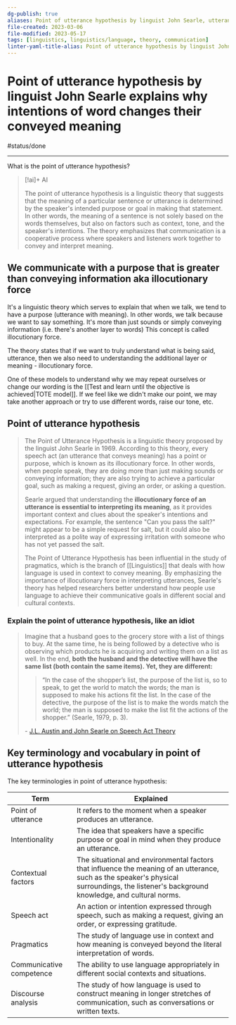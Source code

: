 ```yaml
---
dg-publish: true
aliases: Point of utterance hypothesis by linguist John Searle, utterance with meaning, purpose of communication, talk because we want to say something, locution, meaning behind words, communicate with a purpose, talk because we want to say, making a point, illocutionary force
file-created: 2023-03-06
file-modified: 2023-05-17
tags: [linguistics, linguistics/language, theory, communication]
linter-yaml-title-alias: Point of utterance hypothesis by linguist John Searle
---
```


# Point of utterance hypothesis by linguist John Searle explains why intentions of word changes their conveyed meaning

#status/done

---

What is the point of utterance hypothesis?
> [!ai]+ AI
>
> The point of utterance hypothesis is a linguistic theory that suggests that the meaning of a particular sentence or utterance is determined by the speaker's intended purpose or goal in making that statement. In other words, the meaning of a sentence is not solely based on the words themselves, but also on factors such as context, tone, and the speaker's intentions. The theory emphasizes that communication is a cooperative process where speakers and listeners work together to convey and interpret meaning.

## We communicate with a purpose that is greater than conveying information aka illocutionary force

It's a linguistic theory which serves to explain that when we talk, we tend to have a purpose (utterance with meaning). In other words, we talk because we want to say something. It's more than just sounds or simply conveying information (i.e. there's another layer to words) This concept is called illocutionary force.

The theory states that if we want to truly understand what is being said, utterance, then we also need to understanding the additional layer or meaning - illocutionary force.

One of these models to understand why we may repeat ourselves or change our wording is the [[Test and learn until the objective is achieved|TOTE model]]. If we feel like we didn't make our point, we may take another approach or try to use different words, raise our tone, etc.

## Point of utterance hypothesis

> The Point of Utterance Hypothesis is a linguistic theory proposed by the linguist John Searle in 1969. According to this theory, every speech act (an utterance that conveys meaning) has a point or purpose, which is known as its illocutionary force. In other words, when people speak, they are doing more than just making sounds or conveying information; they are also trying to achieve a particular goal, such as making a request, giving an order, or asking a question.
>
> Searle argued that understanding the **illocutionary force of an utterance is essential to interpreting its meaning**, as it provides important context and clues about the speaker's intentions and expectations. For example, the sentence "Can you pass the salt?" might appear to be a simple request for salt, but it could also be interpreted as a polite way of expressing irritation with someone who has not yet passed the salt.
>
> The Point of Utterance Hypothesis has been influential in the study of pragmatics, which is the branch of [[Linguistics]] that deals with how language is used in context to convey meaning. By emphasizing the importance of illocutionary force in interpreting utterances, Searle's theory has helped researchers better understand how people use language to achieve their communicative goals in different social and cultural contexts.

### Explain the point of utterance hypothesis, like an idiot

> Imagine that a husband goes to the grocery store with a list of things to buy. At the same time, he is being followed by a detective who is observing which products he is acquiring and writing them on a list as well. In the end, **both the husband and the detective will have the same list (both contain the same items). Yet, they are different:**
>
> > “In the case of the shopper’s list, the purpose of the list is, so to speak, to get the world to match the words; the man is supposed to make his actions fit the list. In the case of the detective, the purpose of the list is to make the words match the world; the man is supposed to make the list fit the actions of the shopper.”
> > (Searle, 1979, p. 3).
>
> \- [J.L. Austin and John Searle on Speech Act Theory](https://www.thecollector.com/speech-act-theory-austin-and-searle/)

## Key terminology and vocabulary in point of utterance hypothesis

The key terminologies in point of utterance hypothesis:

| Term                     | Explained                                                                                                                                                                                 |
| ------------------------ | ------------------------------------------------------------------------------------------------------------------------------------------------------------------------------------------- |
| Point of utterance       | It refers to the moment when a speaker produces an utterance.                                                                                                                               |
| Intentionality           | The idea that speakers have a specific purpose or goal in mind when they produce an utterance.                                                                                              |
| Contextual factors       | The situational and environmental factors that influence the meaning of an utterance, such as the speaker's physical surroundings, the listener's background knowledge, and cultural norms. |
| Speech act               | An action or intention expressed through speech, such as making a request, giving an order, or expressing gratitude.                                                                        |
| Pragmatics               | The study of language use in context and how meaning is conveyed beyond the literal interpretation of words.                                                                                |
| Communicative competence | The ability to use language appropriately in different social contexts and situations.                                                                                                      |
| Discourse analysis       | The study of how language is used to construct meaning in longer stretches of communication, such as conversations or written texts.                                                        |
